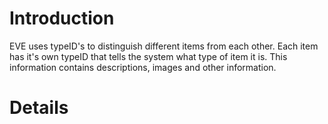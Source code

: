 # Introduction #

EVE uses typeID's to distinguish different items from each other.  Each item has it's own typeID that tells the system what type of item it is.  This information contains descriptions, images and other information.


# Details #
